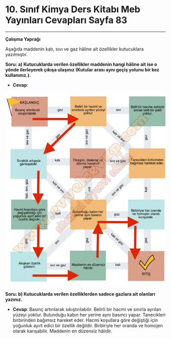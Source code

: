 # 10. Sınıf Kimya Ders Kitabı Meb Yayınları Cevapları Sayfa 83

---

**Çalışma Yaprağı**

Aşağıda maddenin katı, sıvı ve gaz hâline ait özellikler kutucuklara yazılmıştır.

**Soru: a) Kutucuklarda verilen özellikler maddenin hangi hâline ait ise o yönde ilerleyerek çıkışa ulaşınız (Kutular arası aynı geçiş yolunu bir kez kullanınız.).**

-   **Cevap**:

![Image 1](./image_1.webp)

**Soru: b) Kutucuklarda verilen özelliklerden sadece gazlara ait olanları yazınız.**

-   **Cevap**: Basınç artırılarak sıkıştırılabilir. Belirli bir hacmi ve sınırla ayrılan yüzeyi yoktur. Bulunduğu kabın her yerine aynı basıncı yapar. Tanecikleri birbirinden bağımsız hareket eder. Hacmi koşullara göre değiştiği için yoğunluk ayırt edici bir özellik değildir. Birbiriyle her oranda ve homojen olarak karışabilir. Maddenin en düzensiz hâlidir.